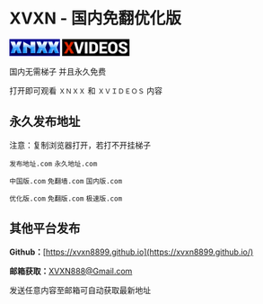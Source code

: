 # XVXN - 国内免翻优化版

<img src="/img/xn.png" width = 90 height = 30> <img src="/img/xv.png" width = 120 height = 30>

国内无需梯子 并且永久免费

打开即可观看 `ＸＮＸＸ` 和 `ＸＶＩＤＥＯＳ` 内容

## 永久发布地址

注意：复制浏览器打开，若打不开挂梯子

`发布地址.com` `永久地址.com`

`中国版.com` `免翻墙.com` `国内版.com`

`优化版.com` `免翻版.com` `极速版.com`

## 其他平台发布

__Github：__[https://xvxn8899.github.io](https://xvxn8899.github.io/)

__邮箱获取：__[XVXN888@Gmail.com](mailto:xvxn888@gmail.com)

发送任意内容至邮箱可自动获取最新地址

